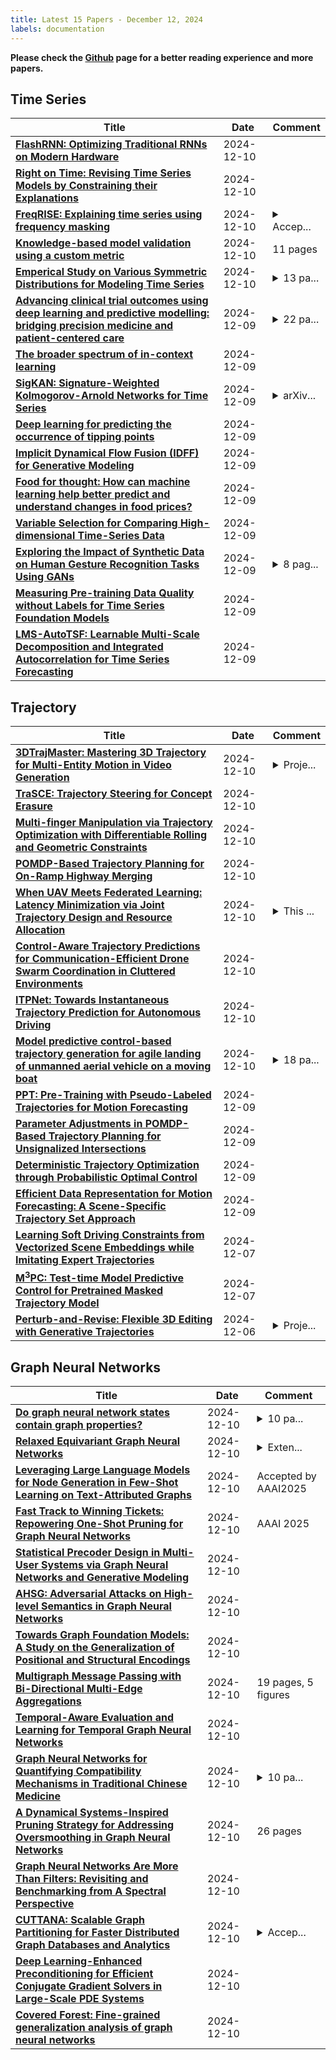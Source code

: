```yaml
---
title: Latest 15 Papers - December 12, 2024
labels: documentation
---
```

**Please check the [Github](https://github.com/zezhishao/MTS_Daily_ArXiv) page for a better reading experience and more papers.**

## Time Series
| **Title** | **Date** | **Comment** |
| --- | --- | --- |
| **[FlashRNN: Optimizing Traditional RNNs on Modern Hardware](http://arxiv.org/abs/2412.07752v1)** | 2024-12-10 |  |
| **[Right on Time: Revising Time Series Models by Constraining their Explanations](http://arxiv.org/abs/2402.12921v4)** | 2024-12-10 |  |
| **[FreqRISE: Explaining time series using frequency masking](http://arxiv.org/abs/2406.13584v2)** | 2024-12-10 | <details><summary>Accep...</summary><p>Accepted at the Northern Lights Deep Learning Conference 2025</p></details> |
| **[Knowledge-based model validation using a custom metric](http://arxiv.org/abs/2412.07521v1)** | 2024-12-10 | 11 pages |
| **[Emperical Study on Various Symmetric Distributions for Modeling Time Series](http://arxiv.org/abs/2412.07194v1)** | 2024-12-10 | <details><summary>13 pa...</summary><p>13 pages, 3 tables, 7 figures</p></details> |
| **[Advancing clinical trial outcomes using deep learning and predictive modelling: bridging precision medicine and patient-centered care](http://arxiv.org/abs/2412.07050v1)** | 2024-12-09 | <details><summary>22 pa...</summary><p>22 pages excluding references, 11 figures, 6 tables</p></details> |
| **[The broader spectrum of in-context learning](http://arxiv.org/abs/2412.03782v2)** | 2024-12-09 |  |
| **[SigKAN: Signature-Weighted Kolmogorov-Arnold Networks for Time Series](http://arxiv.org/abs/2406.17890v2)** | 2024-12-09 | <details><summary>arXiv...</summary><p>arXiv admin note: text overlap with arXiv:2405.07344, arXiv:2406.02486</p></details> |
| **[Deep learning for predicting the occurrence of tipping points](http://arxiv.org/abs/2407.18693v2)** | 2024-12-09 |  |
| **[Implicit Dynamical Flow Fusion (IDFF) for Generative Modeling](http://arxiv.org/abs/2409.14599v3)** | 2024-12-09 |  |
| **[Food for thought: How can machine learning help better predict and understand changes in food prices?](http://arxiv.org/abs/2412.06472v1)** | 2024-12-09 |  |
| **[Variable Selection for Comparing High-dimensional Time-Series Data](http://arxiv.org/abs/2412.06870v1)** | 2024-12-09 |  |
| **[Exploring the Impact of Synthetic Data on Human Gesture Recognition Tasks Using GANs](http://arxiv.org/abs/2412.06389v1)** | 2024-12-09 | <details><summary>8 pag...</summary><p>8 pages, 5 figures, 20th International Conference on Distributed Computing in Smart Systems and the Internet of Things (DCOSS-IoT), 2024</p></details> |
| **[Measuring Pre-training Data Quality without Labels for Time Series Foundation Models](http://arxiv.org/abs/2412.06368v1)** | 2024-12-09 |  |
| **[LMS-AutoTSF: Learnable Multi-Scale Decomposition and Integrated Autocorrelation for Time Series Forecasting](http://arxiv.org/abs/2412.06866v1)** | 2024-12-09 |  |

## Trajectory
| **Title** | **Date** | **Comment** |
| --- | --- | --- |
| **[3DTrajMaster: Mastering 3D Trajectory for Multi-Entity Motion in Video Generation](http://arxiv.org/abs/2412.07759v1)** | 2024-12-10 | <details><summary>Proje...</summary><p>Project Page & Code & Data: http://fuxiao0719.github.io/projects/3dtrajmaster</p></details> |
| **[TraSCE: Trajectory Steering for Concept Erasure](http://arxiv.org/abs/2412.07658v1)** | 2024-12-10 |  |
| **[Multi-finger Manipulation via Trajectory Optimization with Differentiable Rolling and Geometric Constraints](http://arxiv.org/abs/2408.13229v2)** | 2024-12-10 |  |
| **[POMDP-Based Trajectory Planning for On-Ramp Highway Merging](http://arxiv.org/abs/2412.07567v1)** | 2024-12-10 |  |
| **[When UAV Meets Federated Learning: Latency Minimization via Joint Trajectory Design and Resource Allocation](http://arxiv.org/abs/2412.07428v1)** | 2024-12-10 | <details><summary>This ...</summary><p>This manuscript has been submitted to IEEE</p></details> |
| **[Control-Aware Trajectory Predictions for Communication-Efficient Drone Swarm Coordination in Cluttered Environments](http://arxiv.org/abs/2401.12852v2)** | 2024-12-10 |  |
| **[ITPNet: Towards Instantaneous Trajectory Prediction for Autonomous Driving](http://arxiv.org/abs/2412.07369v1)** | 2024-12-10 |  |
| **[Model predictive control-based trajectory generation for agile landing of unmanned aerial vehicle on a moving boat](http://arxiv.org/abs/2412.07332v1)** | 2024-12-10 | <details><summary>18 pa...</summary><p>18 pages, 17 figures, Ocean Engineering</p></details> |
| **[PPT: Pre-Training with Pseudo-Labeled Trajectories for Motion Forecasting](http://arxiv.org/abs/2412.06491v1)** | 2024-12-09 |  |
| **[Parameter Adjustments in POMDP-Based Trajectory Planning for Unsignalized Intersections](http://arxiv.org/abs/2412.06405v1)** | 2024-12-09 |  |
| **[Deterministic Trajectory Optimization through Probabilistic Optimal Control](http://arxiv.org/abs/2407.13316v3)** | 2024-12-09 |  |
| **[Efficient Data Representation for Motion Forecasting: A Scene-Specific Trajectory Set Approach](http://arxiv.org/abs/2407.20732v2)** | 2024-12-09 |  |
| **[Learning Soft Driving Constraints from Vectorized Scene Embeddings while Imitating Expert Trajectories](http://arxiv.org/abs/2412.05717v1)** | 2024-12-07 |  |
| **[M$^3$PC: Test-time Model Predictive Control for Pretrained Masked Trajectory Model](http://arxiv.org/abs/2412.05675v1)** | 2024-12-07 |  |
| **[Perturb-and-Revise: Flexible 3D Editing with Generative Trajectories](http://arxiv.org/abs/2412.05279v1)** | 2024-12-06 | <details><summary>Proje...</summary><p>Project page: https://susunghong.github.io/Perturb-and-Revise</p></details> |

## Graph Neural Networks
| **Title** | **Date** | **Comment** |
| --- | --- | --- |
| **[Do graph neural network states contain graph properties?](http://arxiv.org/abs/2411.02168v2)** | 2024-12-10 | <details><summary>10 pa...</summary><p>10 pages, 22 figures, conference</p></details> |
| **[Relaxed Equivariant Graph Neural Networks](http://arxiv.org/abs/2407.20471v2)** | 2024-12-10 | <details><summary>Exten...</summary><p>Extended abstract presented at the Geometry-grounded Representation Learning and Generative Modeling Workshop (GRaM) at the 41st International Conference on Machine Learning, July 2024, Vienna, Austria</p></details> |
| **[Leveraging Large Language Models for Node Generation in Few-Shot Learning on Text-Attributed Graphs](http://arxiv.org/abs/2310.09872v2)** | 2024-12-10 | Accepted by AAAI2025 |
| **[Fast Track to Winning Tickets: Repowering One-Shot Pruning for Graph Neural Networks](http://arxiv.org/abs/2412.07605v1)** | 2024-12-10 | AAAI 2025 |
| **[Statistical Precoder Design in Multi-User Systems via Graph Neural Networks and Generative Modeling](http://arxiv.org/abs/2412.07519v1)** | 2024-12-10 |  |
| **[AHSG: Adversarial Attacks on High-level Semantics in Graph Neural Networks](http://arxiv.org/abs/2412.07468v1)** | 2024-12-10 |  |
| **[Towards Graph Foundation Models: A Study on the Generalization of Positional and Structural Encodings](http://arxiv.org/abs/2412.07407v1)** | 2024-12-10 |  |
| **[Multigraph Message Passing with Bi-Directional Multi-Edge Aggregations](http://arxiv.org/abs/2412.00241v2)** | 2024-12-10 | 19 pages, 5 figures |
| **[Temporal-Aware Evaluation and Learning for Temporal Graph Neural Networks](http://arxiv.org/abs/2412.07273v1)** | 2024-12-10 |  |
| **[Graph Neural Networks for Quantifying Compatibility Mechanisms in Traditional Chinese Medicine](http://arxiv.org/abs/2411.11474v2)** | 2024-12-10 | <details><summary>10 pa...</summary><p>10 pages, 5 figures. Includes open-source dataset and code for reproducibility</p></details> |
| **[A Dynamical Systems-Inspired Pruning Strategy for Addressing Oversmoothing in Graph Neural Networks](http://arxiv.org/abs/2412.07243v1)** | 2024-12-10 | 26 pages |
| **[Graph Neural Networks Are More Than Filters: Revisiting and Benchmarking from A Spectral Perspective](http://arxiv.org/abs/2412.07188v1)** | 2024-12-10 |  |
| **[CUTTANA: Scalable Graph Partitioning for Faster Distributed Graph Databases and Analytics](http://arxiv.org/abs/2312.08356v3)** | 2024-12-10 | <details><summary>Accep...</summary><p>Accepted at VLDB 2025 (Vol.18, No.1). Please use VLDB version of paper for the updated version and bibtex</p></details> |
| **[Deep Learning-Enhanced Preconditioning for Efficient Conjugate Gradient Solvers in Large-Scale PDE Systems](http://arxiv.org/abs/2412.07127v1)** | 2024-12-10 |  |
| **[Covered Forest: Fine-grained generalization analysis of graph neural networks](http://arxiv.org/abs/2412.07106v1)** | 2024-12-10 |  |

